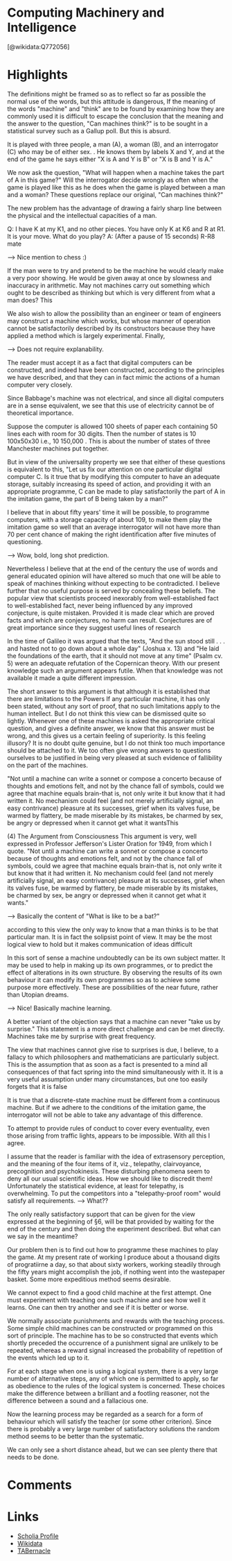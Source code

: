 
Computing Machinery and Intelligence
====================================
  
  [@wikidata:Q772056]  

# Highlights
The definitions might be framed so as to reflect so far as possible the normal use of the words, but this attitude is dangerous, If the meaning of the words "machine" and "think" are to be found by examining how they are commonly used it is difficult to escape the conclusion that the meaning and the answer to the question, "Can machines think?" is to be sought in a statistical survey such as a Gallup poll. But this is absurd.

It is played with three people, a man (A), a woman (B), and an
interrogator (C) who may be of either sex. . He knows them by labels X and Y, and at the end of the game he says either "X is A and Y is B" or "X is B and Y is A."

We now ask the question, "What will happen when a machine takes the part of A in this game?" Will the interrogator decide wrongly as often when the game is played like this as he does when the game is played between a man and a woman? These questions replace our original, "Can machines think?"

The new problem has the advantage of drawing a fairly sharp line between the physical and the intellectual capacities of a man.

Q: I have K at my K1, and no other pieces. You have only K at K6 and R at R1. It is your move. What do you play?
A: (After a pause of 15 seconds) R-R8 mate

--> Nice mention to chess :)

If the man were to try and pretend to be the machine he would clearly make a very poor showing. He would be given away at once by slowness and inaccuracy in arithmetic. May not machines carry out something which ought to be described as thinking but which is very different from what a man does? This

We also wish to allow the possibility than an engineer or team of engineers may construct a machine which works, but whose manner of operation cannot be satisfactorily described by its constructors because they have applied a method which is largely experimental. Finally,

--> Does not require explanability.

The reader must accept it as a fact that digital computers can be constructed, and indeed have been constructed, according to the principles we have described, and that they can in fact mimic the actions of a human computer very closely.

Since Babbage's machine was not electrical, and since all digital computers are in a sense equivalent, we see that this use of electricity cannot be of theoretical importance.

Suppose the computer is allowed 100 sheets of paper each containing 50 lines each with room for 30 digits. Then the number of states is 10 100x50x30 i.e., 10 150,000 . This is about the number of states of three Manchester machines put together.

But in view of the universality property we see that either of these questions is equivalent to this, "Let us fix our attention on one particular digital computer C. Is it true that by modifying this computer to have an adequate storage, suitably increasing its speed of action, and providing it with an appropriate programme, C can be made to play satisfactorily the part of A in the imitation game, the part of B being taken by a man?"

I believe that in about fifty years' time it will be possible, to programme computers, with a storage capacity of about 109, to make them play the imitation game so well that an average interrogator will not have more than 70 per cent chance of making the right identification after five minutes of questioning.

--> Wow, bold, long shot prediction.

Nevertheless I believe that at the end of the century the use of words and general educated opinion will have altered so much that one will be able to speak of machines thinking without expecting to be contradicted. I believe further that no useful purpose is served by concealing these beliefs. The popular view that scientists proceed inexorably from well-established fact to well-established fact, never being influenced by any improved conjecture, is quite mistaken. Provided it is made clear which are proved facts and which are conjectures, no harm can result. Conjectures are of great importance since they suggest useful lines of research

In the time of Galileo it was argued that the texts, "And the sun stood still . . . and hasted not to go down about a whole day" (Joshua x. 13) and "He laid the foundations of the earth, that it should not move at any time" (Psalm cv. 5) were an adequate refutation of the Copernican theory. With our present knowledge such an argument appears futile. When that knowledge was not available it made a quite different impression.

The short answer to this argument is that although it is established that there are limitations to the Powers If any particular machine, it has only been stated, without any sort of proof, that no such limitations apply to the human intellect. But I do not think this view can be dismissed quite so lightly. Whenever one of these machines is asked the appropriate critical question, and gives a definite answer, we know that this answer must be wrong, and this gives us a certain feeling of superiority. Is this feeling illusory? It is no doubt quite genuine, but I do not think too much importance should be attached to it. We too often give wrong answers to questions ourselves to be justified in being very pleased at such evidence of fallibility on the part of the machines.

"Not until a machine can write a sonnet or compose a concerto because of thoughts and emotions felt, and not by the chance fall of symbols, could we agree that machine equals brain-that is, not only write it but know that it had written it. No mechanism could feel (and not merely artificially signal, an easy contrivance) pleasure at its successes, grief when its valves fuse, be warmed by flattery, be made miserable by its mistakes, be charmed by sex, be angry or depressed when it cannot get what it wantsThis

(4) The Argument from Consciousness
This argument is very, well expressed in Professor Jefferson's Lister Oration for 1949, from which I quote. "Not until a machine can write a sonnet or compose a concerto because of thoughts and emotions felt, and not by the chance fall of symbols, could we agree that machine equals brain-that is, not only write it but know that it had written it. No mechanism could feel (and not merely artificially signal, an easy contrivance) pleasure at its successes, grief when its valves fuse, be warmed by flattery, be made miserable by its mistakes, be charmed by sex, be angry or depressed when it cannot get what it wants."

--> Basically the content of "What is like to be a bat?"

according to this view the only way to know that a man thinks is to be that particular man. It is in fact the solipsist point of view. It may be the most logical view to hold but it makes communication of ideas difficult

In this sort of sense a machine undoubtedly can be its own subject matter. It may be used to help in making up its own programmes, or to predict the effect of alterations in its own structure. By observing the results of its own behaviour it can modify its own programmes so as to achieve some purpose more effectively. These are possibilities of the near future, rather than Utopian dreams.

--> Nice! Basically machine learning.

A better variant of the objection says that a machine can never "take us by surprise." This statement is a more direct challenge and can be met directly. Machines take me by surprise with great frequency.

The view that machines cannot give rise to surprises is due, I believe, to a fallacy to which philosophers and mathematicians are particularly subject. This is the assumption that as soon as a fact is presented to a mind all consequences of that fact spring into the mind simultaneously with it. It is a very useful assumption under many circumstances, but one too easily forgets that it is false

It is true that a discrete-state machine must be different from a continuous machine. But if we adhere to the conditions of the imitation game, the interrogator will not be able to take any advantage of this difference. 

To attempt to provide rules of conduct to cover every eventuality, even those arising from traffic lights, appears to be impossible. With all this I agree.

I assume that the reader is familiar with the idea of extrasensory perception, and the meaning of the four items of it, viz., telepathy, clairvoyance, precognition and psychokinesis. These disturbing phenomena seem to deny all our usual scientific ideas. How we should like to discredit them! Unfortunately the statistical evidence, at least for telepathy, is overwhelming.
To put the competitors into a "telepathy-proof room" would satisfy all requirements.
--> What?? 

The only really satisfactory support that can be given for the view expressed at the beginning of §6, will be that provided by waiting for the end of the century and then doing the experiment described. But what can we say in the meantime?

Our problem then is to find out how to programme these machines to play the game. At my present rate of working I produce about a thousand digits of progratiirne a day, so that about sixty workers, working steadily through the fifty years might accomplish the job, if nothing went into the wastepaper basket. Some more expeditious method seems desirable.

We cannot expect to find a good child machine at the first attempt. One must experiment with teaching one such machine and see how well it learns. One can then try another and see if it is better or worse.

We normally associate punishments and rewards with the teaching process. Some simple child machines can be constructed or programmed on this sort of principle. The machine has to be so constructed that events which shortly preceded the occurrence of a punishment signal are unlikely to be repeated, whereas a reward signal increased the probability of repetition of the events which led up to it.

For at each stage when one is using a logical system, there is a very large number of alternative steps, any of which one is permitted to apply, so far as obedience to the rules of the logical system is concerned. These choices make the difference between a brilliant and a footling reasoner, not the difference between a sound and a fallacious one.

Now the learning process may be regarded as a search for a form of behaviour which will satisfy the teacher (or some other criterion). Since there is probably a very large number of satisfactory solutions the random method seems to be better than the systematic.

We can only see a short distance ahead, but we can see plenty there that needs to be done.


# Comments

# Links
  
 * [Scholia Profile](https://scholia.toolforge.org/work/Q772056)  
 * [Wikidata](https://www.wikidata.org/wiki/Q772056)  
 * [TABernacle](https://tabernacle.toolforge.org/?#/tab/manual/Q772056/P921%3BP4510)  
